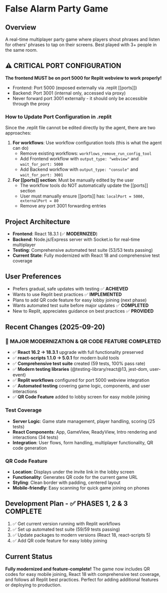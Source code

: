 # False Alarm Party Game

## Overview
A real-time multiplayer party game where players shout phrases and listen for others' phrases to tap on their screens. Best played with 3+ people in the same room.

## ⚠️ CRITICAL PORT CONFIGURATION
**The frontend MUST be on port 5000 for Replit webview to work properly!**
- Frontend: Port 5000 (exposed externally via .replit [[ports]])
- Backend: Port 3001 (internal only, accessed via proxy)
- Never forward port 3001 externally - it should only be accessible through the proxy

### How to Update Port Configuration in .replit
Since the .replit file cannot be edited directly by the agent, there are two approaches:
1. **For workflows**: Use workflow configuration tools (this is what the agent can do)
   - Remove existing workflows: `workflows_remove_run_config_tool`
   - Add Frontend workflow with `output_type: "webview"` and `wait_for_port: 5000`
   - Add Backend workflow with `output_type: "console"` and `wait_for_port: 3001`
2. **For [[ports]] section**: Must be manually edited by the user
   - The workflow tools do NOT automatically update the [[ports]] section
   - User must manually ensure [[ports]] has: `localPort = 5000, externalPort = 80`
   - Remove any port 3001 forwarding entries

## Project Architecture
- **Frontend**: React 18.3.1 (✅ **MODERNIZED**)
- **Backend**: Node.js/Express server with Socket.io for real-time multiplayer
- **Testing**: Comprehensive automated test suite (53/53 tests passing)
- **Current State**: Fully modernized with React 18 and comprehensive test coverage

## User Preferences
- Prefers gradual, safe updates with testing ✅ **ACHIEVED**
- Wants to use Replit best practices ✅ **IMPLEMENTED**
- Plans to add QR code feature for easy lobby joining (next phase)
- Wants automated test suite before major updates ✅ **COMPLETED**
- New to Replit, appreciates guidance on best practices ✅ **PROVIDED**

## Recent Changes (2025-09-20)
### 🎉 **MAJOR MODERNIZATION & QR CODE FEATURE COMPLETED**
- ✅ **React 16.2 → 18.3.1** upgrade with full functionality preserved
- ✅ **react-scripts 1.1.0 → 5.0.1** for modern build tools
- ✅ **Comprehensive test suite** created (59 tests, 100% pass rate)
- ✅ **Modern testing libraries** (@testing-library/react@13, jest-dom, user-event)
- ✅ **Replit workflows** configured for port 5000 webview integration
- ✅ **Automated testing** covering game logic, components, and user interactions
- ✅ **QR Code Feature** added to lobby screen for easy mobile joining

### Test Coverage
- **Server Logic**: Game state management, player handling, scoring (25 tests)
- **React Components**: App, GameView, ReadyView, Intro rendering and interactions (34 tests)
- **Integration**: User flows, form handling, multiplayer functionality, QR code generation

### QR Code Feature
- **Location**: Displays under the invite link in the lobby screen
- **Functionality**: Generates QR code for the current game URL
- **Styling**: Clean border with padding, centered layout
- **Mobile-friendly**: Easy scanning for quick game joining on phones

## Development Plan - ✅ **PHASES 1, 2 & 3 COMPLETE**
1. ✅ Get current version running with Replit workflows
2. ✅ Set up automated test suite (59/59 tests passing) 
3. ✅ Update packages to modern versions (React 18, react-scripts 5)
4. ✅ Add QR code feature for easy lobby joining

## Current Status
**Fully modernized and feature-complete!** The game now includes QR codes for easy mobile joining, React 18 with comprehensive test coverage, and follows all Replit best practices. Perfect for adding additional features or deploying to production.